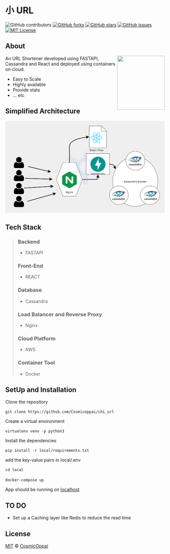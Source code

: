 # 小 URL
![GitHub contributors](https://img.shields.io/github/contributors/cosmicoppai/chi_url?color=lightgrey)
[![GitHub forks](https://img.shields.io/github/forks/cosmicoppai/chi_url?color=lightgrey)](https://github.com/Cosmicoppai/chi_url/network)
[![GitHub stars](https://img.shields.io/github/stars/cosmicoppai/chi_url?color=lightgrey)](https://github.com/Cosmicoppai/chi_url/stargazers)
[![GitHub issues](https://img.shields.io/github/issues/Cosmicoppai/chi_url?color=lightgrey)](https://github.com/Cosmicoppai/chi_url/issues)
[![MIT License](https://img.shields.io/badge/license-MIT-lightgrey)](./LICENSE)

## About
<img align="right" width="150" height="170" src="static/icon.png">
 An URL Shortener developed using FASTAPI, Cassandra and React and deployed using containers on cloud.

- Easy to Scale
- Highly available
- Provide stats
- ... etc
  
## Simplified Architecture
![Architecture](static/architecture.png)

## Tech Stack
> ### Backend
> * FASTAPI
> ### Front-End
> * REACT
> ### Database
> * Cassandra
> ### Load Balancer and Reverse Proxy
> * Nginx
> ### Cloud Platform
> * AWS
> ### Container Tool
> * Docker


## SetUp and Installation

Clone the repository
```
git clone https://github.com/Cosmicoppai/chi_url
```
Create a virtual environment
```
virtualenv venv -p python3
```
Install the dependencies
```
pip install -r local/requirements.txt
```
add the key-value pairs in local/.env

```
cd local

docker-compose up
```
App should be running on [localhost](localhost)

## TO DO

- Set up a Caching layer like Redis to reduce the read time

## License
[MIT](http://opensource.org/licenses/MIT) © [CosmicOppai](https://github.com/cosmicoppai)

